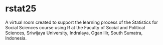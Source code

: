 # rstat25
A virtual room created to support the learning process of the Statistics for Social Sciences course using R at the Faculty of Social and Political Sciences, Sriwijaya University, Indralaya, Ogan Ilir, South Sumatra, Indonesia.
